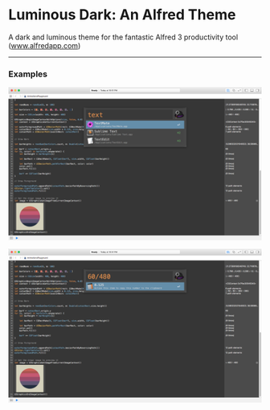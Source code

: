 # Luminous Dark: An Alfred Theme
A dark and luminous theme for the fantastic Alfred 3 productivity tool (www.alfredapp.com)
***

### Examples
![Alfred 3 Search][exampleText]

![Alfred 3 Quick Calculations][exampleCalculation]

[exampleText]: /Examples/luminousdark-example-text.png "Luminous Dark Theme - Text search in Alfred"

[exampleCalculation]: /Examples/luminousdark-example-calculation.png "Luminous Dark Theme - Calculations in Alfred"

